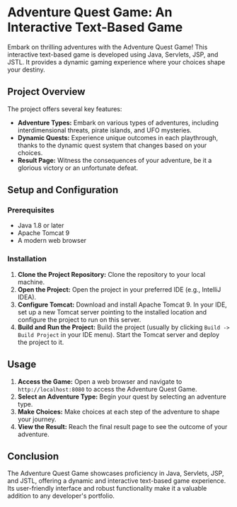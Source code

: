 # Adventure Quest Game: An Interactive Text-Based Game

Embark on thrilling adventures with the Adventure Quest Game! This interactive text-based game is developed using Java, Servlets, JSP, and JSTL. It provides a dynamic gaming experience where your choices shape your destiny.

## Project Overview

The project offers several key features:

- **Adventure Types:** Embark on various types of adventures, including interdimensional threats, pirate islands, and UFO mysteries.
- **Dynamic Quests:** Experience unique outcomes in each playthrough, thanks to the dynamic quest system that changes based on your choices.
- **Result Page:** Witness the consequences of your adventure, be it a glorious victory or an unfortunate defeat.

## Setup and Configuration

### Prerequisites

- Java 1.8 or later
- Apache Tomcat 9
- A modern web browser

### Installation

1. **Clone the Project Repository:** Clone the repository to your local machine.
2. **Open the Project:** Open the project in your preferred IDE (e.g., IntelliJ IDEA).
3. **Configure Tomcat:** Download and install Apache Tomcat 9. In your IDE, set up a new Tomcat server pointing to the installed location and configure the project to run on this server.
4. **Build and Run the Project:** Build the project (usually by clicking `Build -> Build Project` in your IDE menu). Start the Tomcat server and deploy the project to it.

## Usage

1. **Access the Game:** Open a web browser and navigate to `http://localhost:8080` to access the Adventure Quest Game.
2. **Select an Adventure Type:** Begin your quest by selecting an adventure type.
3. **Make Choices:** Make choices at each step of the adventure to shape your journey.
4. **View the Result:** Reach the final result page to see the outcome of your adventure.

## Conclusion

The Adventure Quest Game showcases proficiency in Java, Servlets, JSP, and JSTL, offering a dynamic and interactive text-based game experience. Its user-friendly interface and robust functionality make it a valuable addition to any developer's portfolio.
